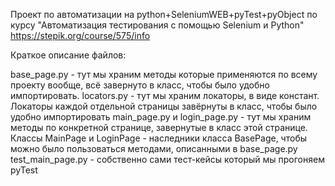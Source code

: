 Проект по автоматизации на python+SeleniumWEB+pyTest+pyObject по курсу "Автоматизация тестирования с помощью Selenium и Python" https://stepik.org/course/575/info

Краткое описание файлов:

base_page.py - тут мы храним методы которые применяются по всему проекту вообще, всё завернуто в класс, чтобы было удобно импортировать.
locators.py - тут мы храним локаторы, в виде констант. Локаторы каждой отдельной страницы завёрнуты в класс, чтобы было удобно импортировать
main_page.py и login_page.py - тут мы храним методы по конкретной странице, завернутые в класс этой странице. Классы MainPage и LoginPage - наследники класса BasePage, чтобы можно было пользоваться методами, описанными в base_page.py
test_main_page.py - собственно сами тест-кейсы который мы прогоняем pyTest
